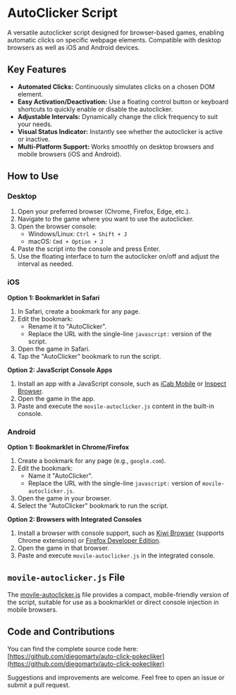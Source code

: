 # AutoClicker Script

A versatile autoclicker script designed for browser-based games, enabling automatic clicks on specific webpage elements. Compatible with desktop browsers as well as iOS and Android devices.

## Key Features

- **Automated Clicks:** Continuously simulates clicks on a chosen DOM element.  
- **Easy Activation/Deactivation:** Use a floating control button or keyboard shortcuts to quickly enable or disable the autoclicker.  
- **Adjustable Intervals:** Dynamically change the click frequency to suit your needs.  
- **Visual Status Indicator:** Instantly see whether the autoclicker is active or inactive.  
- **Multi-Platform Support:** Works smoothly on desktop browsers and mobile browsers (iOS and Android).

## How to Use

### Desktop

1. Open your preferred browser (Chrome, Firefox, Edge, etc.).
2. Navigate to the game where you want to use the autoclicker.
3. Open the browser console:
   - Windows/Linux: `Ctrl + Shift + J`
   - macOS: `Cmd + Option + J`
4. Paste the script into the console and press Enter.
5. Use the floating interface to turn the autoclicker on/off and adjust the interval as needed.

### iOS

**Option 1: Bookmarklet in Safari**
1. In Safari, create a bookmark for any page.
2. Edit the bookmark:
   - Rename it to "AutoClicker".
   - Replace the URL with the single-line `javascript:` version of the script.
3. Open the game in Safari.
4. Tap the "AutoClicker" bookmark to run the script.

**Option 2: JavaScript Console Apps**
1. Install an app with a JavaScript console, such as [iCab Mobile](https://apps.apple.com/app/icab-mobile/id308111628) or [Inspect Browser](https://apps.apple.com/app/inspect-browser/id1372526347).
2. Open the game in the app.
3. Paste and execute the `movile-autoclicker.js` content in the built-in console.

### Android

**Option 1: Bookmarklet in Chrome/Firefox**
1. Create a bookmark for any page (e.g., `google.com`).
2. Edit the bookmark:
   - Name it "AutoClicker".
   - Replace the URL with the single-line `javascript:` version of `movile-autoclicker.js`.
3. Open the game in your browser.
4. Select the "AutoClicker" bookmark to run the script.

**Option 2: Browsers with Integrated Consoles**
1. Install a browser with console support, such as [Kiwi Browser](https://play.google.com/store/apps/details?id=com.kiwibrowser.browser) (supports Chrome extensions) or [Firefox Developer Edition](https://play.google.com/store/apps/details?id=org.mozilla.fenix).
2. Open the game in that browser.
3. Paste and execute `movile-autoclicker.js` in the integrated console.

## `movile-autoclicker.js` File

The [movile-autoclicker.js](./movile-autoclicker.js) file provides a compact, mobile-friendly version of the script, suitable for use as a bookmarklet or direct console injection in mobile browsers.

## Code and Contributions

You can find the complete source code here: [https://github.com/diegomarty/auto-click-pokecliker](https://github.com/diegomarty/auto-click-pokecliker)

Suggestions and improvements are welcome. Feel free to open an issue or submit a pull request.
